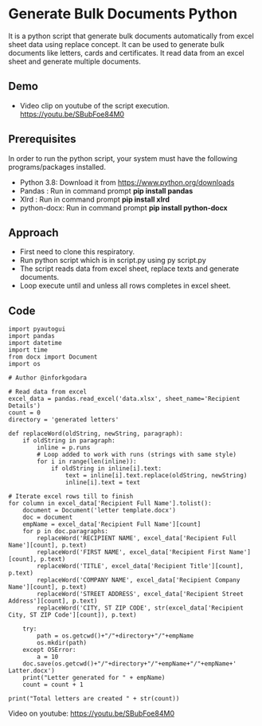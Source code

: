 # Generate Bulk Documents Python

It is a python script that generate bulk documents automatically from excel sheet data using replace concept. It can be used to generate bulk documents like letters, cards and certificates. It read data from an excel sheet and generate multiple documents.

## Demo
* Video clip on youtube of the script execution. https://youtu.be/SBubFoe84M0

## Prerequisites

In order to run the python script, your system must have the following programs/packages installed.
* Python 3.8: Download it from https://www.python.org/downloads
* Pandas : Run in command prompt **pip install pandas**
* Xlrd : Run in command prompt **pip install xlrd**
* python-docx: Run in command prompt **pip install python-docx**

## Approach
* First need to clone this respiratory.
* Run python script which is in script.py using py script.py
* The script reads data from excel sheet, replace texts and generate documents.
* Loop execute until and unless all rows completes in excel sheet.

## Code
```
import pyautogui
import pandas
import datetime
import time
from docx import Document
import os

# Author @inforkgodara

# Read data from excel
excel_data = pandas.read_excel('data.xlsx', sheet_name='Recipient Details')
count = 0
directory = 'generated letters'

def replaceWord(oldString, newString, paragraph):
    if oldString in paragraph:
        inline = p.runs
        # Loop added to work with runs (strings with same style)
        for i in range(len(inline)):
            if oldString in inline[i].text:
                text = inline[i].text.replace(oldString, newString)
                inline[i].text = text

# Iterate excel rows till to finish
for column in excel_data['Recipient Full Name'].tolist():
    document = Document('letter template.docx')
    doc = document
    empName = excel_data['Recipient Full Name'][count]
    for p in doc.paragraphs:
        replaceWord('RECIPIENT NAME', excel_data['Recipient Full Name'][count], p.text)
        replaceWord('FIRST NAME', excel_data['Recipient First Name'][count], p.text)
        replaceWord('TITLE', excel_data['Recipient Title'][count], p.text)
        replaceWord('COMPANY NAME', excel_data['Recipient Company Name'][count], p.text)
        replaceWord('STREET ADDRESS', excel_data['Recipient Street Address'][count], p.text)
        replaceWord('CITY, ST ZIP CODE', str(excel_data['Recipient City, ST ZIP Code'][count]), p.text)

    try:
        path = os.getcwd()+"/"+directory+"/"+empName
        os.mkdir(path)
    except OSError:
        a = 10
    doc.save(os.getcwd()+"/"+directory+"/"+empName+"/"+empName+' Latter.docx')
    print("Letter generated for " + empName)
    count = count + 1

print("Total letters are created " + str(count))
```
Video on youtube: https://youtu.be/SBubFoe84M0
